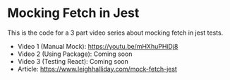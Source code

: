 # Mocking Fetch in Jest

This is the code for a 3 part video series about mocking fetch in jest tests.

- Video 1 (Manual Mock): https://youtu.be/mHXhuPHiDj8
- Video 2 (Using Package): Coming soon
- Video 3 (Testing React): Coming soon
- Article: https://www.leighhalliday.com/mock-fetch-jest
